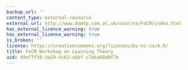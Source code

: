 ```yaml
---
backup_url: ''
content_type: external-resource
external_url: http://www.damtp.cam.ac.uk/user/na/FoCM/index.html
has_external_licence_warning: true
has_external_license_warning: true
is_broken: ''
license: https://creativecommons.org/licenses/by-nc-sa/4.0/
title: FoCM Workshop on Learning Theory
uid: 49ef7f38-3a29-4c63-abbf-c7aba68d8f7e
---
```


